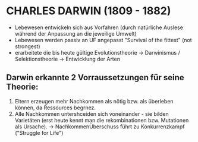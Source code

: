 # CHARLES DARWIN (1809 - 1882)

- Lebewesen entwickeln sich aus Vorfahren (durch natürliche Auslese während der Anpassung an die jeweilige Umwelt)
- Lebewesen werden passiv an UF angepasst "Survival of the fittest" (not strongest)
- erarbeitete die bis heute gültige Evolutionstheorie -> Darwinismus / Selektionstheorie
-> Entwicklung der Arten

## Darwin erkannte 2 Vorraussetzungen für seine Theorie:

1. Eltern erzeugen mehr Nachkommen als nötig bzw. als überleben können, da Ressources begrnez.
2. Alle Nachkommen untershceiden sich voneinander - sie bilden Varietäten (erst heute kennt man die rekombinationen bzw. Mutationen als Ursache).
-> NachkommenÜberschuss führt zu Konkurrenzkampf ("Struggle for Life")
